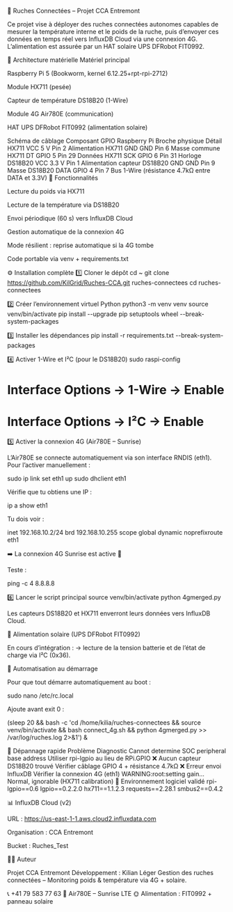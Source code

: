🐝 Ruches Connectées – Projet CCA Entremont

Ce projet vise à déployer des ruches connectées autonomes capables de mesurer la température interne et le poids de la ruche, puis d’envoyer ces données en temps réel vers InfluxDB Cloud via une connexion 4G.
L’alimentation est assurée par un HAT solaire UPS DFRobot FIT0992.

🧩 Architecture matérielle
Matériel principal

Raspberry Pi 5 (Bookworm, kernel 6.12.25+rpt-rpi-2712)

Module HX711 (pesée)

Capteur de température DS18B20 (1-Wire)

Module 4G Air780E (communication)

HAT UPS DFRobot FIT0992 (alimentation solaire)

Schéma de câblage
Composant	GPIO Raspberry Pi	Broche physique	Détail
HX711 VCC	5 V	Pin 2	Alimentation
HX711 GND	GND	Pin 6	Masse commune
HX711 DT	GPIO 5	Pin 29	Données
HX711 SCK	GPIO 6	Pin 31	Horloge
DS18B20 VCC	3.3 V	Pin 1	Alimentation capteur
DS18B20 GND	GND	Pin 9	Masse
DS18B20 DATA	GPIO 4	Pin 7	Bus 1-Wire (résistance 4.7kΩ entre DATA et 3.3V)
🧠 Fonctionnalités

Lecture du poids via HX711

Lecture de la température via DS18B20

Envoi périodique (60 s) vers InfluxDB Cloud

Gestion automatique de la connexion 4G

Mode résilient : reprise automatique si la 4G tombe

Code portable via venv + requirements.txt

⚙️ Installation complète
1️⃣ Cloner le dépôt
cd ~
git clone https://github.com/KilGrid/Ruches-CCA.git ruches-connectees
cd ruches-connectees

2️⃣ Créer l’environnement virtuel Python
python3 -m venv venv
source venv/bin/activate
pip install --upgrade pip setuptools wheel --break-system-packages

3️⃣ Installer les dépendances
pip install -r requirements.txt --break-system-packages

4️⃣ Activer 1-Wire et I²C (pour le DS18B20)
sudo raspi-config
# Interface Options → 1-Wire → Enable
# Interface Options → I²C → Enable

5️⃣ Activer la connexion 4G (Air780E – Sunrise)

L’Air780E se connecte automatiquement via son interface RNDIS (eth1).
Pour l’activer manuellement :

sudo ip link set eth1 up
sudo dhclient eth1


Vérifie que tu obtiens une IP :

ip a show eth1


Tu dois voir :

inet 192.168.10.2/24 brd 192.168.10.255 scope global dynamic noprefixroute eth1


➡️ La connexion 4G Sunrise est active 🎉

Teste :

ping -c 4 8.8.8.8

6️⃣ Lancer le script principal
source venv/bin/activate
python 4gmerged.py


Les capteurs DS18B20 et HX711 enverront leurs données vers InfluxDB Cloud.

🪫 Alimentation solaire (UPS DFRobot FIT0992)

En cours d’intégration :
→ lecture de la tension batterie et de l’état de charge via I²C (0x36).

🔁 Automatisation au démarrage

Pour que tout démarre automatiquement au boot :

sudo nano /etc/rc.local


Ajoute avant exit 0 :

(sleep 20 && bash -c 'cd /home/kilia/ruches-connectees && source venv/bin/activate && bash connect_4g.sh && python 4gmerged.py >> /var/log/ruches.log 2>&1') &

🧪 Dépannage rapide
Problème	Diagnostic
Cannot determine SOC peripheral base address	Utiliser rpi-lgpio au lieu de RPi.GPIO
❌ Aucun capteur DS18B20 trouvé	Vérifier câblage GPIO 4 + résistance 4.7kΩ
❌ Erreur envoi InfluxDB	Vérifier la connexion 4G (eth1)
WARNING:root:setting gain...	Normal, ignorable (HX711 calibration)
🧰 Environnement logiciel validé
rpi-lgpio==0.6
lgpio==0.2.2.0
hx711==1.1.2.3
requests==2.28.1
smbus2==0.4.2

📊 InfluxDB Cloud (v2)

URL : https://us-east-1-1.aws.cloud2.influxdata.com

Organisation : CCA Entremont

Bucket : Ruches_Test

🧑‍💻 Auteur

Projet CCA Entremont
Développement : Kilian Léger
Gestion des ruches connectées – Monitoring poids & température via 4G + solaire.

📞 +41 79 583 77 63
📡 Air780E – Sunrise LTE
🌞 Alimentation : FIT0992 + panneau solaire
